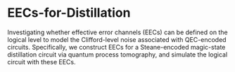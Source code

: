 # EECs-for-Distillation
Investigating whether effective error channels (EECs) can be defined on the logical level to model the Clifford-level noise associated with QEC-encoded circuits. Specifically, we construct EECs for a Steane-encoded magic-state distillation circuit via quantum process tomography, and simulate the logical circuit with these EECs.
